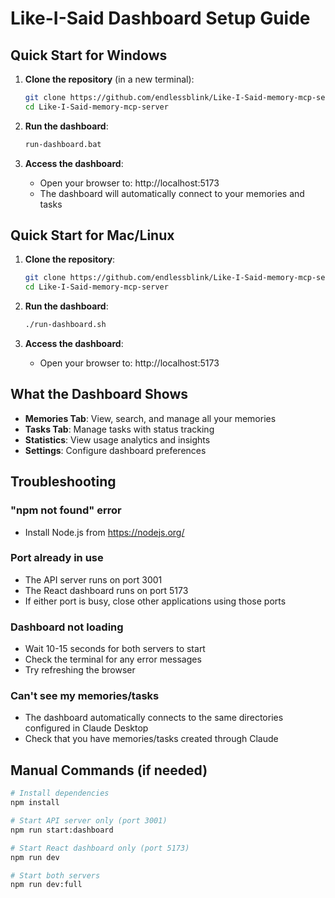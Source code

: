 # Like-I-Said Dashboard Setup Guide

## Quick Start for Windows

1. **Clone the repository** (in a new terminal):
   ```bash
   git clone https://github.com/endlessblink/Like-I-Said-memory-mcp-server.git
   cd Like-I-Said-memory-mcp-server
   ```

2. **Run the dashboard**:
   ```bash
   run-dashboard.bat
   ```

3. **Access the dashboard**:
   - Open your browser to: http://localhost:5173
   - The dashboard will automatically connect to your memories and tasks

## Quick Start for Mac/Linux

1. **Clone the repository**:
   ```bash
   git clone https://github.com/endlessblink/Like-I-Said-memory-mcp-server.git
   cd Like-I-Said-memory-mcp-server
   ```

2. **Run the dashboard**:
   ```bash
   ./run-dashboard.sh
   ```

3. **Access the dashboard**:
   - Open your browser to: http://localhost:5173

## What the Dashboard Shows

- **Memories Tab**: View, search, and manage all your memories
- **Tasks Tab**: Manage tasks with status tracking
- **Statistics**: View usage analytics and insights
- **Settings**: Configure dashboard preferences

## Troubleshooting

### "npm not found" error
- Install Node.js from https://nodejs.org/

### Port already in use
- The API server runs on port 3001
- The React dashboard runs on port 5173
- If either port is busy, close other applications using those ports

### Dashboard not loading
- Wait 10-15 seconds for both servers to start
- Check the terminal for any error messages
- Try refreshing the browser

### Can't see my memories/tasks
- The dashboard automatically connects to the same directories configured in Claude Desktop
- Check that you have memories/tasks created through Claude

## Manual Commands (if needed)

```bash
# Install dependencies
npm install

# Start API server only (port 3001)
npm run start:dashboard

# Start React dashboard only (port 5173)
npm run dev

# Start both servers
npm run dev:full
```